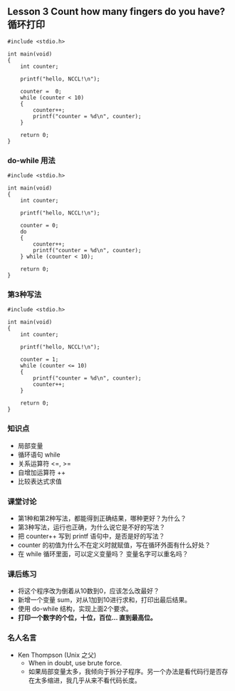 ## Lesson 3 Count how many fingers do you have? 循环打印
	#include <stdio.h>
	
	int main(void)
	{
		int counter;
	
		printf("hello, NCCL!\n");
		
		counter =  0;
		while (counter < 10)
		{
			counter++;
			printf("counter = %d\n", counter);
		}
	
		return 0;
	}

### do-while 用法
	#include <stdio.h>
	
	int main(void)
	{
		int counter;
	
		printf("hello, NCCL!\n");
		
		counter = 0;
		do 
		{
			counter++;
			printf("counter = %d\n", counter);
		} while (counter < 10);
	
		return 0;
	}

### 第3种写法
	#include <stdio.h>
	
	int main(void)
	{
		int counter;
	
		printf("hello, NCCL!\n");
		
		counter = 1;
		while (counter <= 10)
		{
			printf("counter = %d\n", counter);
			counter++;
		}
	
		return 0;
	}


### 知识点
* 局部变量
* 循环语句 while
* 关系运算符 <=, >=
* 自增加运算符 ++
* 比较表达式求值


### 课堂讨论
* 第1种和第2种写法，都能得到正确结果，哪种更好？为什么？
* 第3种写法，运行也正确，为什么说它是不好的写法？
* 把 counter++ 写到 printf 语句中，是否是好的写法？
* counter 的初值为什么不在定义时就赋值，写在循环外面有什么好处？
* 在 while 循环里面，可以定义变量吗？ 变量名字可以重名吗？

### 课后练习
* 将这个程序改为倒着从10数到0，应该怎么改最好？
* 新增一个变量 sum，对从1加到10进行求和，打印出最后结果。
* 使用 do-while 结构，实现上面2个要求。
* __打印一个数字的个位，十位，百位... 直到最高位。__

### 名人名言
* Ken Thompson  (Unix 之父)
	- When in doubt, use brute force. 
	- 如果局部变量太多，我倾向于拆分子程序。另一个办法是看代码行是否存在太多缩进，我几乎从来不看代码长度。 

